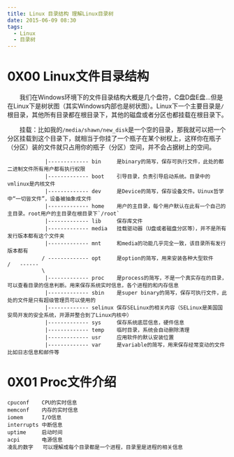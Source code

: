 ```yaml
---
title: Linux 目录结构 理解Linux目录树
date: 2015-06-09 08:30
tags:
  - Linux
  - 目录树
---
```


# 0X00 Linux文件目录结构
　　我们在Windows环境下的文件目录结构大概是几个盘符，C盘D盘E盘...但是在Linux下是树状图（其实Windows内部也是树状图）。Linux下一个主要目录是`/`根目录，其他所有目录都在根目录下，其他的磁盘或者分区也都挂载在根目录下。

　　挂载：比如我的`/media/shawn/new_disk`是一个空的目录，那我就可以把一个分区挂载到这个目录下，就相当于你挂了一个瓶子在某个树杈上，这样你在瓶子（分区）装的文件就只占用你的瓶子（分区）空间，并不会占据树上的空间。

```
            |------------- bin     是binary的简写，保存可执行文件，此处的都二进制文件所有用户都有执行权限
            |------------- boot    引导目录，负责引导启动系统。目录中的vmlinux是内核文件
            |------------- dev     是Device的简写，保存设备文件。Uinux哲学中“一切皆文件”，设备被抽象成文件
            |------------- home    用户的主目录，每个用户默认在此有一个自己的主目录。root用户的主目录在根目录下`/root`
            |------------- lib     保存库文件
            |------------- media   挂载驱动器（U盘或者磁盘分区等），并不是所有发行版本都有这个文件夹
            |------------- mnt     和media的功能几乎完全一致，该目录所有发行版本都有
           / ------------- opt     是option的简写，用来安装各种大型软件
/   ------
           \
            |------------- proc    是process的简写，不是一个真实存在的目录，可以查看目录的信息判断。用来保存系统实时信息，各个进程的和内存信息
            |------------- sbin    是super binary的简写，保存可执行文件，此处的文件是只有超级管理员可以使用的
            |------------- selinux 保存SELinux的相关内容（SELinux是美国国安局开发的安全系统，开源并整合到了Linux内核中）
            |------------- sys     保存系统底层信息，硬件信息
            |------------- temp    临时目录，系统会自动删除清理
            |------------- usr     应用软件的默认安装位置
            |------------- var     是variable的简写，用来保存经常变动的文件比如日志信息和邮件等
```

# 0X01 Proc文件介绍
```
cpuconf    CPU的实时信息
memconf    内存的实时信息
iomem      I/O信息
interrupts 中断信息
uptime     启动时间
acpi       电源信息
凌乱的数字   可以理解成每个目录都是一个进程，目录里是进程的相关信息
```

